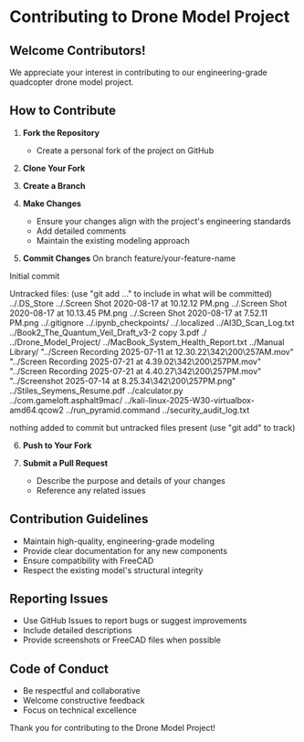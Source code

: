 # Contributing to Drone Model Project

## Welcome Contributors!

We appreciate your interest in contributing to our engineering-grade quadcopter drone model project.

## How to Contribute

1. **Fork the Repository**
   - Create a personal fork of the project on GitHub

2. **Clone Your Fork**
   

3. **Create a Branch**
   

4. **Make Changes**
   - Ensure your changes align with the project's engineering standards
   - Add detailed comments
   - Maintain the existing modeling approach

5. **Commit Changes**
   On branch feature/your-feature-name

Initial commit

Untracked files:
  (use "git add <file>..." to include in what will be committed)
	../.DS_Store
	../.Screen Shot 2020-08-17 at 10.12.12 PM.png
	../.Screen Shot 2020-08-17 at 10.13.45 PM.png
	../.Screen Shot 2020-08-17 at 7.52.11 PM.png
	../.gitignore
	../.ipynb_checkpoints/
	../.localized
	../AI3D_Scan_Log.txt
	../Book2_The_Quantum_Veil_Draft_v3-2 copy 3.pdf
	./
	../Drone_Model_Project/
	../MacBook_System_Health_Report.txt
	../Manual Library/
	"../Screen Recording 2025-07-11 at 12.30.22\342\200\257AM.mov"
	"../Screen Recording 2025-07-21 at 4.39.02\342\200\257PM.mov"
	"../Screen Recording 2025-07-21 at 4.40.27\342\200\257PM.mov"
	"../Screenshot 2025-07-14 at 8.25.34\342\200\257PM.png"
	../Stiles_Seymens_Resume.pdf
	../calculator.py
	../com.gameloft.asphalt9mac/
	../kali-linux-2025-W30-virtualbox-amd64.qcow2
	../run_pyramid.command
	../security_audit_log.txt

nothing added to commit but untracked files present (use "git add" to track)

6. **Push to Your Fork**
   

7. **Submit a Pull Request**
   - Describe the purpose and details of your changes
   - Reference any related issues

## Contribution Guidelines

- Maintain high-quality, engineering-grade modeling
- Provide clear documentation for any new components
- Ensure compatibility with FreeCAD
- Respect the existing model's structural integrity

## Reporting Issues

- Use GitHub Issues to report bugs or suggest improvements
- Include detailed descriptions
- Provide screenshots or FreeCAD files when possible

## Code of Conduct

- Be respectful and collaborative
- Welcome constructive feedback
- Focus on technical excellence

Thank you for contributing to the Drone Model Project!
